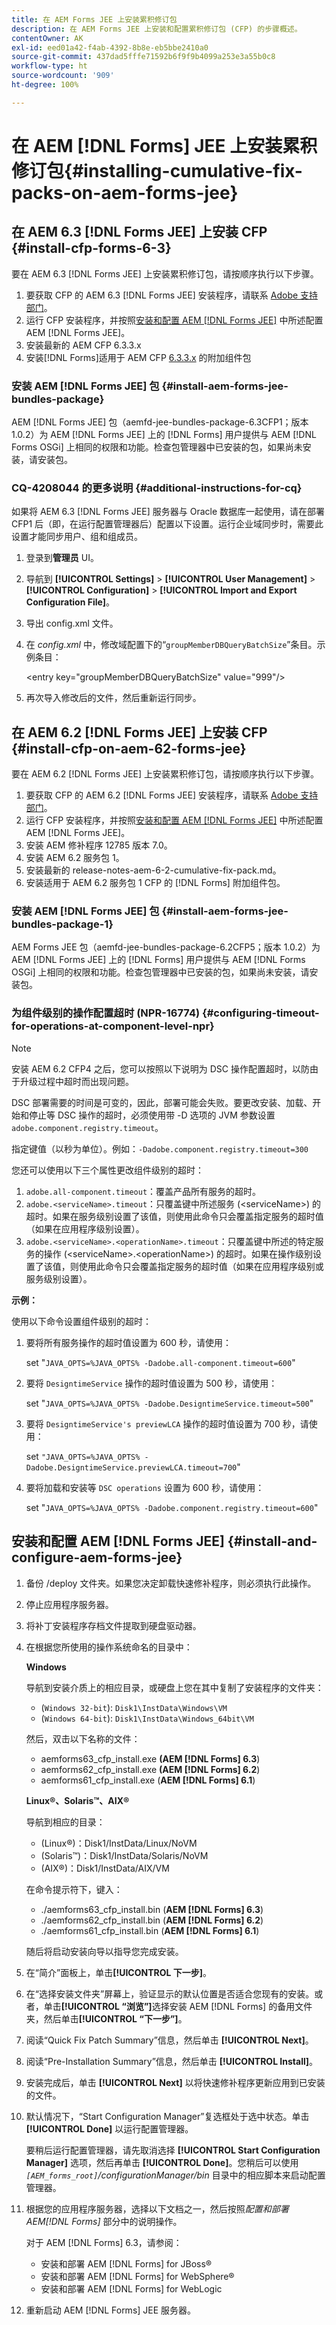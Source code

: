 ```yaml
---
title: 在 AEM Forms JEE 上安装累积修订包
description: 在 AEM Forms JEE 上安装和配置累积修订包 (CFP) 的步骤概述。
contentOwner: AK
exl-id: eed01a42-f4ab-4392-8b8e-eb5bbe2410a0
source-git-commit: 437dad5fffe71592b6f9f9b4099a253e3a55b0c8
workflow-type: ht
source-wordcount: '909'
ht-degree: 100%

---
```


# 在 AEM [!DNL  Forms] JEE 上安装累积修订包{#installing-cumulative-fix-packs-on-aem-forms-jee}

## 在 AEM 6.3 [!DNL Forms JEE] 上安装 CFP {#install-cfp-forms-6-3}

要在 AEM 6.3 [!DNL Forms JEE] 上安装累积修订包，请按顺序执行以下步骤。

1. 要获取 CFP 的 AEM 6.3 [!DNL Forms JEE] 安装程序，请联系 [Adobe 支持部门](https://experienceleague.adobe.com/?support-solution=General&amp;support-tab=home#support)。
1. 运行 CFP 安装程序，并按照[安装和配置 AEM  [!DNL Forms JEE]](#install-and-configure-aem-forms-jee) 中所述配置 AEM [!DNL Forms JEE]。
1. 安装最新的 AEM CFP 6.3.3.x
1. 安装[!DNL Forms]适用于 AEM CFP [6.3.3.x](aem-forms-releases.md) 的附加组件包

### 安装 AEM [!DNL Forms JEE] 包 {#install-aem-forms-jee-bundles-package}

AEM [!DNL  Forms JEE] 包（aemfd-jee-bundles-package-6.3CFP1；版本 1.0.2）为 AEM [!DNL Forms JEE] 上的 [!DNL Forms] 用户提供与 AEM [!DNL Forms OSGi] 上相同的权限和功能。检查包管理器中已安装的包，如果尚未安装，请安装包。

### CQ-4208044 的更多说明 {#additional-instructions-for-cq}

如果将 AEM 6.3 [!DNL Forms JEE] 服务器与 Oracle 数据库一起使用，请在部署 CFP1 后（即，在运行配置管理器后）配置以下设置。运行企业域同步时，需要此设置才能同步用户、组和组成员。

1. 登录到&#x200B;**管理员** UI。
1. 导航到 **[!UICONTROL Settings]** > **[!UICONTROL User Management]** > **[!UICONTROL Configuration]** > **[!UICONTROL Import and Export Configuration File]**。
1. 导出 config.xml 文件。
1. 在 *config.xml* 中，修改域配置下的“`groupMemberDBQueryBatchSize`”条目。示例条目：

   &lt;entry key=&quot;groupMemberDBQueryBatchSize&quot; value=&quot;999&quot;/>

1. 再次导入修改后的文件，然后重新运行同步。

## 在 AEM 6.2 [!DNL  Forms JEE] 上安装 CFP {#install-cfp-on-aem-62-forms-jee}

要在 AEM 6.2 [!DNL Forms JEE] 上安装累积修订包，请按顺序执行以下步骤。

1. 要获取 CFP 的 AEM 6.2 [!DNL Forms JEE] 安装程序，请联系 [Adobe 支持部门](https://experienceleague.adobe.com/?support-solution=General&amp;support-tab=home#support)。
1. 运行 CFP 安装程序，并按照[安装和配置 AEM  [!DNL Forms JEE]](install-cfp-aem-forms-jee.md#install-and-configure-aem-forms-jee) 中所述配置 AEM [!DNL Forms JEE]。
1. 安装 AEM 修补程序 12785 版本 7.0。
1. 安装 AEM 6.2 服务包 1。
1. 安装最新的 release-notes-aem-6-2-cumulative-fix-pack.md。
1. 安装适用于 AEM 6.2 服务包 1 CFP 的 [!DNL Forms] 附加组件包。

### 安装 AEM [!DNL Forms JEE] 包 {#install-aem-forms-jee-bundles-package-1}

AEM Forms JEE 包（aemfd-jee-bundles-package-6.2CFP5；版本 1.0.2）为 AEM [!DNL Forms JEE] 上的 [!DNL Forms] 用户提供与 AEM [!DNL Forms OSGi] 上相同的权限和功能。检查包管理器中已安装的包，如果尚未安装，请安装包。

### 为组件级别的操作配置超时 (NPR-16774) {#configuring-timeout-for-operations-at-component-level-npr}

>[!NOTE]
>
>安装 AEM 6.2 CFP4 之后，您可以按照以下说明为 DSC 操作配置超时，以防由于升级过程中超时而出现问题。

DSC 部署需要的时间是可变的，因此，部署可能会失败。要更改安装、加载、开始和停止等 DSC 操作的超时，必须使用带 -D 选项的 JVM 参数设置 `adobe.component.registry.timeout`。

指定键值（以秒为单位）。例如：`-Dadobe.component.registry.timeout=300`

您还可以使用以下三个属性更改组件级别的超时：

1. `adobe.all-component.timeout`：覆盖产品所有服务的超时。
1. `adobe.<serviceName>.timeout`：只覆盖键中所述服务 (&lt;serviceName>) 的超时。如果在服务级别设置了该值，则使用此命令只会覆盖指定服务的超时值（如果在应用程序级别设置）。
1. `adobe.<serviceName>.<operationName>.timeout`：只覆盖键中所述的特定服务的操作 (&lt;serviceName>.&lt;operationName>) 的超时。如果在操作级别设置了该值，则使用此命令只会覆盖指定服务的超时值（如果在应用程序级别或服务级别设置）。

**示例：**

使用以下命令设置组件级别的超时：

1. 要将所有服务操作的超时值设置为 600 秒，请使用：

   set &quot;`JAVA_OPTS=%JAVA_OPTS% -Dadobe.all-component.timeout=600`&quot;

1. 要将 `DesigntimeService` 操作的超时值设置为 500 秒，请使用：

   set &quot;`JAVA_OPTS=%JAVA_OPTS% -Dadobe.DesigntimeService.timeout=500`&quot;

1. 要将 `DesigntimeService's previewLCA` 操作的超时值设置为 700 秒，请使用：

   set `"JAVA_OPTS=%JAVA_OPTS% -Dadobe.DesigntimeService.previewLCA.timeout=700`&quot;

1. 要将加载和安装等 `DSC operations` 设置为 600 秒，请使用：

   set &quot;`JAVA_OPTS=%JAVA_OPTS% -Dadobe.component.registry.timeout=600`&quot;

## 安装和配置 AEM [!DNL Forms JEE] {#install-and-configure-aem-forms-jee}

1. 备份 /deploy 文件夹。如果您决定卸载快速修补程序，则必须执行此操作。
1. 停止应用程序服务器。
1. 将补丁安装程序存档文件提取到硬盘驱动器。
1. 在根据您所使用的操作系统命名的目录中：

   **Windows**

   导航到安装介质上的相应目录，或硬盘上您在其中复制了安装程序的文件夹：

   * (`Windows 32-bit`): `Disk1\InstData\Windows\VM`
   * (`Windows 64-bit`): `Disk1\InstData\Windows_64bit\VM`

   然后，双击以下名称的文件：

   * aemforms63_cfp_install.exe **(AEM [!DNL Forms] 6.3**)
   * aemforms62_cfp_install.exe **(AEM [!DNL Forms] 6.2**)
   * aemforms61_cfp_install.exe (**AEM [!DNL Forms] 6.1**)

   **Linux®、Solaris™、AIX®**

   导航到相应的目录：

   * (Linux®)：Disk1/InstData/Linux/NoVM
   * (Solaris™)：Disk1/InstData/Solaris/NoVM
   * (AIX®)：Disk1/InstData/AIX/VM

   在命令提示符下，键入：

   * ./aemforms63_cfp_install.bin (**AEM [!DNL Forms] 6.3**)
   * ./aemforms62_cfp_install.bin (**AEM [!DNL Forms] 6.2**)
   * ./aemforms61_cfp_install.bin (**AEM [!DNL Forms] 6.1**)

   随后将启动安装向导以指导您完成安装。

1. 在“简介”面板上，单击&#x200B;**[!UICONTROL 下一步]**。
1. 在“选择安装文件夹”屏幕上，验证显示的默认位置是否适合您现有的安装。或者，单击&#x200B;**[!UICONTROL “浏览”]**&#x200B;选择安装 AEM [!DNL Forms] 的备用文件夹，然后单击&#x200B;**[!UICONTROL “下一步”]**。
1. 阅读“Quick Fix Patch Summary”信息，然后单击 **[!UICONTROL Next]**。
1. 阅读“Pre-Installation Summary”信息，然后单击 **[!UICONTROL Install]**。
1. 安装完成后，单击 **[!UICONTROL Next]** 以将快速修补程序更新应用到已安装的文件。
1. 默认情况下，“Start Configuration Manager”复选框处于选中状态。单击 **[!UICONTROL Done]** 以运行配置管理器。

   要稍后运行配置管理器，请先取消选择 **[!UICONTROL Start Configuration Manager]** 选项，然后再单击 **[!UICONTROL Done]**。您稍后可以使用 *`[AEM_forms_root]`/configurationManager/bin* 目录中的相应脚本来启动配置管理器。

1. 根据您的应用程序服务器，选择以下文档之一，然后按照&#x200B;*配置和部署 AEM[!DNL Forms]* 部分中的说明操作。

   对于 AEM [!DNL Forms] 6.3，请参阅：

   * 安装和部署 AEM [!DNL Forms] for JBoss®
   * 安装和部署 AEM [!DNL Forms] for WebSphere®
   * 安装和部署 AEM [!DNL Forms] for WebLogic

1. 重新启动 AEM [!DNL Forms] JEE 服务器。
